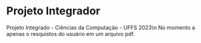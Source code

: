 # Projeto Integrador
Projeto Integrado - Ciências da Computação - UFFS 2023\n
No momento a apenas o resquistos do usuário em um arquivo pdf.
